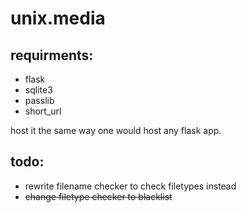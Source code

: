 # unix.media

## requirments:
* flask
* sqlite3
* passlib
* short_url

host it the same way one would host any flask app.

## todo:

* rewrite filename checker to check filetypes instead
* ~~change filetype checker to blacklist~~
